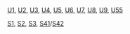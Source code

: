 [U1](U1.md), [U2](U2.md), [U3](U3.md), [U4](U4.md),
[U5](U5.md), [U6](U6.md), [U7](U7.md), [U8](U8.md),
[U9](U9.md), [U55](U55.md)

[S1](S1.md), [S2](S2.md), [S3](S3.md),
[S41](S41.md)/[S42](S42.md)

